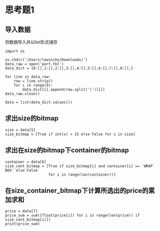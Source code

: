 # 思考题1

## 导入数据
将数据导入并以list形式储存
```
import os

os.chdir('/Users/lewincho/Downloads/')
data_raw = open('part.tbl')
data_dict = {0:[],1:[],2:[],3:[],4:[],5:[],6:[],7:[],8:[],}

for line in data_raw:
    row = line.strip()
    for i in range(9):
        data_dict[i].append(row.split('|')[i])
data_raw.close()

data = list(data_dict.values())
```
## 求出size的bitmap
```
size = data[5]
size_bitmap = [True if int(s) < 15 else False for s in size]
```

## 求出在size的bitmap下container的bitmap
```
container = data[6]
size_cont_bitmap = [True if size_bitmap[i] and container[i] == 'WRAP BOX' else False
                    for i in range(len(container))]
```

## 在size\_container\_bitmap下计算所选出的price的累加求和
```
price = data[7]
price_sum = sum([float(price[i]) for i in range(len(price)) if size_cont_bitmap[i]])
print(price_sum)
```
